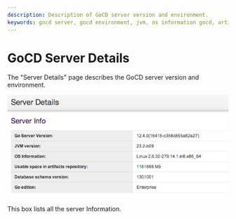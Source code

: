 ```yaml
---
description: Description of GoCD server version and environment.
keywords: gocd server, gocd environment, jvm, os information gocd, artifacts repository, continuous delivery
---
```



# GoCD Server Details

The "Server Details" page describes the GoCD server version and environment.

![Server Details Page](../resources/images/ServerDetails.png)

This box lists all the server Information.
